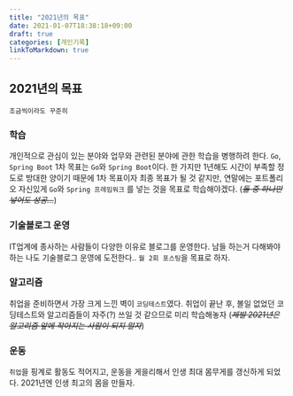 ```yaml
---
title: "2021년의 목표"
date: 2021-01-07T18:38:18+09:00
draft: true
categories: [개인기록]
linkToMarkdown: true
---
```


## 2021년의 목표

`조금씩이라도 꾸준히`  

### 학습

개인적으로 관심이 있는 분야와 업무와 관련된 분야에 관한 학습을 병행하려 한다.
`Go`, `Spring Boot`
1차 목표는 `Go`와 `Spring Boot`이다.
한 가지만 1년해도 시간이 부족할 정도로 방대한 양이기 때문에 1차 목표이자 최종 목표가 될 것 같지만,
연말에는 포트폴리오 자신있게 `Go`와 `Spring 프레임워크` 를 넣는 것을 목표로 학습해야겠다.
(~~*둘 중 하나만 넣어도 성공...*~~)


### 기술블로그 운영

IT업계에 종사하는 사람들이 다양한 이유로 블로그를 운영한다.
남들 하는거 다해봐야 하는 나도 기술블로그 운영에 도전한다..
`월 2회 포스팅`을 목표로 하자.

### 알고리즘

취업을 준비하면서 가장 크게 느낀 벽이 `코딩테스트`였다.
취업이 끝난 후, 볼일 없었던 코딩테스트와 알고리즘들이 자주(?) 쓰일 것 같으므로 미리 학습해놓자
(~~*제발 2021년은 알고리즘 앞에 작아지는 사람이 되지 말자*~~)

### 운동

`취업`을 핑계로 활동도 적어지고, 운동을 게을리해서 인생 최대 몸무게를 갱신하게 되었다.
2021년엔 인생 최고의 몸을 만들자.

